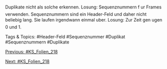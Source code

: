 Duplikate nicht als solche erkennen.
Losung: Sequenznummern f ur Frames verwenden.
Sequenznummern sind ein Header-Feld und daher nicht beliebig lang. Sie
laufen irgendwann einmal uber.
Losung: Zur Zeit gen ugen 0 und 1.

   Tags & Topics:
   #Header-Feld
   #Sequenznummer
   #Duplikat
   #Sequenznummern
   #Duplikate

[Previous: #KS_Folien_218](KS_Folien_218.md)

[Next: #KS_Folien_218](KS_Folien_218.md)